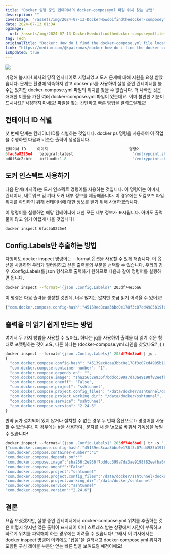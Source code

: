 ```yaml
---
title: "Docker 실행 중인 컨테이너의 docker-composeyml 파일 위치 찾는 방법"
description: ""
coverImage: "/assets/img/2024-07-13-DockerHowdoifindthedocker-composeymlfilelocationofarunningcontainer_0.png"
date: 2024-07-13 01:34
ogImage:
  url: /assets/img/2024-07-13-DockerHowdoifindthedocker-composeymlfilelocationofarunningcontainer_0.png
tag: Tech
originalTitle: "Docker: How do i find the docker-compose.yml file location of a running container?"
link: "https://medium.com/@kpatronas/docker-how-do-i-find-the-docker-compose-yml-file-location-of-a-running-container-4a7d660fc054"
isUpdated: true
---
```


<img src="/assets/img/2024-07-13-DockerHowdoifindthedocker-composeymlfilelocationofarunningcontainer_0.png" />

가정해 봅시다! 회사의 당직 엔지니어로 지명되었고 도커 문제에 대해 지원을 요청 받았습니다. 문제는 환경에 익숙하지 않고 docker ps를 사용하여 실행 중인 컨테이너를 볼 수는 있지만 docker-compose.yml 파일의 위치를 찾을 수 없습니다. 더 나빠진 것은 애매한 이름을 가진 여러 docker-compose.yml 파일이 있는데요. 이미 불안한 기분이 드시나요? 걱정하지 마세요! 파일을 찾는 간단하고 빠른 방법을 알려드릴게요!

## 컨테이너 ID 식별

첫 번째 단계는 컨테이너 ID를 식별하는 것입니다. docker ps 명령을 사용하여 이 작업을 수행하면 다음과 비슷한 출력이 생성됩니다.

<!-- seedividend - 사각형 -->

<ins class="adsbygoogle"
     style="display:block"
     data-ad-client="ca-pub-4877378276818686"
     data-ad-slot="1898504329"
     data-ad-format="auto"
     data-full-width-responsive="true"></ins>

<script>
     (adsbygoogle = window.adsbygoogle || []).push({});
</script>

```js
컨테이너 ID     이미지                                    명령어                생성일         상태                포트                                                      이름
6fac5a8225e4   telegraf:latest                          "/entrypoint.sh tele…"   7일 전       실행 중 7일        도중에                                                                         telegraf
bd0f34c2cbfc   influxdb:1.8                             "/entrypoint.sh infl…"   7일 전       실행 중 7일        중에                                                                         influxdb
```

## 도커 인스펙트 사용하기

다음 단계(마지막)는 도커 인스펙트 명령어를 사용하는 것입니다. 이 명령어는 이미지, 컨테이너, 네트워크 및 기타 도커 내부 정보를 제공해줍니다. 이 경우에는 도컴포즈 파일 위치를 확인하기 위해 컨테이너에 대한 정보를 얻기 위해 사용하겠습니다.

이 명령어를 실행하면 해당 컨테이너에 대한 모든 세부 정보가 표시됩니다. 아마도 출력물이 많고 읽기 어렵게 나올 것입니다!

<!-- seedividend - 사각형 -->

<ins class="adsbygoogle"
     style="display:block"
     data-ad-client="ca-pub-4877378276818686"
     data-ad-slot="1898504329"
     data-ad-format="auto"
     data-full-width-responsive="true"></ins>

<script>
     (adsbygoogle = window.adsbygoogle || []).push({});
</script>

```bash
docker inspect 6fac5a8225e4
```

## Config.Labels만 추출하는 방법

다행히도 docker inspect 명령어는 --format 옵션을 사용할 수 있게 해줍니다. 이 옵션을 사용하면 우리가 필터링하고 싶은 출력물의 부분을 선택할 수 있습니다. 우리의 경우 .Config.Labels를 json 형식으로 출력하기 원하므로 다음과 같이 명령어를 실행하면 됩니다.

```bash
docker inspect --format='{json .Config.Labels}' 203df74e3ba6
```

<!-- seedividend - 사각형 -->

<ins class="adsbygoogle"
     style="display:block"
     data-ad-client="ca-pub-4877378276818686"
     data-ad-slot="1898504329"
     data-ad-format="auto"
     data-full-width-responsive="true"></ins>

<script>
     (adsbygoogle = window.adsbygoogle || []).push({});
</script>

이 명령은 다음 출력을 생성할 것인데, 너무 많지는 않지만 조금 읽기 어려울 수 있어요!

```js
{"com.docker.compose.config-hash":"45139ec8caa3bbc0e178f3c07cd4985b19f6d1edd954c87b0f7c563817d62a9b","com.docker.compose.container-number":"1","com.docker.compose.depends_on":"","com.docker.compose.image":"sha256:2e936f7bddcc399a7da3ae9198f82eefba6c2c76eb31c7abe91d9c875fdb515b","com.docker.compose.oneoff":"False","com.docker.compose.project":"sshtunnel","com.docker.compose.project.config_files":"/data/docker/sshtunnel/docker-compose.yml","com.docker.compose.project.working_dir":"/data/docker/sshtunnel","com.docker.compose.service":"sshtunnel","com.docker.compose.version":"2.24.6"}
```

## 출력을 더 읽기 쉽게 만드는 방법

여기서 두 가지 방법을 사용할 수 있어요. 하나는 jq를 사용하여 출력을 더 읽기 쉬운 형태로 포맷팅하는 것이고요, 다른 하나는 (docker-compose.yml 라인을 찾았나요? ;) )

<!-- seedividend - 사각형 -->

<ins class="adsbygoogle"
     style="display:block"
     data-ad-client="ca-pub-4877378276818686"
     data-ad-slot="1898504329"
     data-ad-format="auto"
     data-full-width-responsive="true"></ins>

<script>
     (adsbygoogle = window.adsbygoogle || []).push({});
</script>

```js
docker inspect --format='{json .Config.Labels}' 203df74e3ba6 | jq .
{
  "com.docker.compose.config-hash": "45139ec8caa3bbc0e178f3c07cd4985b19f6d1edd954c87b0f7c563817d62a9b",
  "com.docker.compose.container-number": "1",
  "com.docker.compose.depends_on": "",
  "com.docker.compose.image": "sha256:2e936f7bddcc399a7da3ae9198f82eefba6c2c76eb31c7abe91d9c875fdb515b",
  "com.docker.compose.oneoff": "False",
  "com.docker.compose.project": "sshtunnel",
  "com.docker.compose.project.config_files": "/data/docker/sshtunnel/docker-compose.yml",
  "com.docker.compose.project.working_dir": "/data/docker/sshtunnel",
  "com.docker.compose.service": "sshtunnel",
  "com.docker.compose.version": "2.24.6"
}
```

만약 jq가 설치되어 있지 않거나 설치할 수 없는 경우 두 번째 옵션으로 tr 명령어를 사용할 수 있습니다. 이 경우에는 tr을 사용하여 , 문자를 새 줄 \n으로 바꿔서 가독성을 높일 수 있습니다!

```js
docker inspect --format='{json .Config.Labels}' 203df74e3ba6 | tr -s "," "\n"
{"com.docker.compose.config-hash":"45139ec8caa3bbc0e178f3c07cd4985b19f6d1edd954c87b0f7c563817d62a9b"
"com.docker.compose.container-number":"1"
"com.docker.compose.depends_on":""
"com.docker.compose.image":"sha256:2e936f7bddcc399a7da3ae9198f82eefba6c2c76eb31c7abe91d9c875fdb515b"
"com.docker.compose.oneoff":"False"
"com.docker.compose.project":"sshtunnel"
"com.docker.compose.project.config_files":"/data/docker/sshtunnel/docker-compose.yml"
"com.docker.compose.project.working_dir":"/data/docker/sshtunnel"
"com.docker.compose.service":"sshtunnel"
"com.docker.compose.version":"2.24.6"}
```

## 결론

<!-- seedividend - 사각형 -->

<ins class="adsbygoogle"
     style="display:block"
     data-ad-client="ca-pub-4877378276818686"
     data-ad-slot="1898504329"
     data-ad-format="auto"
     data-full-width-responsive="true"></ins>

<script>
     (adsbygoogle = window.adsbygoogle || []).push({});
</script>

요즘 보셨겠지만, 실행 중인 컨테이너에서 docker-compose.yml 위치를 추출하는 것은 어렵지 않지만 많은 출력이 표시되어 이미 스트레스 받는 상황에서 시간이 부족하고 빠르게 위치를 파악해야 하는 경우에는 어려울 수 있습니다! 그래서 이 기사에서는 docker inspect 명령어 이외에도 "잡음"을 걸러내고 docker-compose.yml 위치가 포함된 구성 레이블 부분만 얻는 빠른 팁을 보여드릴 예정이에요!
